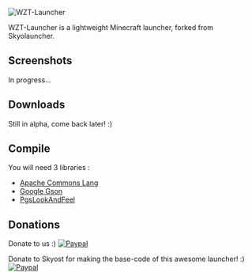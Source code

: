 ![WZT-Launcher](https://raw.githubusercontent.com/WallE256/WZT-Launcher/master/src/ro/wzt/launcher/res/launcher-banner.png)

WZT-Launcher is a lightweight Minecraft launcher, forked from Skyolauncher.

Screenshots
-----------
In progress...

Downloads
---------
Still in alpha, come back later! :)

Compile
-------
You will need 3 libraries :
- [Apache Commons Lang](http://commons.apache.org/proper/commons-lang/)
- [Google Gson](https://code.google.com/p/google-gson/)
- [PgsLookAndFeel](http://www.pagosoft.com/projects/pgslookandfeel/)

Donations
---------
Donate to us :)
[![Paypal](https://www.paypal.com/en_US/i/btn/btn_donate_SM.gif)](https://www.paypal.com/cgi-bin/webscr?cmd=_s-xclick&hosted_button_id=DLWHGVER4R986)

Donate to Skyost for making the base-code of this awesome launcher! :)
[![Paypal](https://www.paypal.com/en_US/i/btn/btn_donate_SM.gif)](https://www.paypal.com/cgi-bin/webscr?cmd=_s-xclick&hosted_button_id=XLEBVBMQNTXMY)

